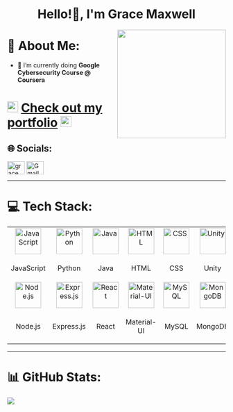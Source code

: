 <div>

<h1 align="center">Hello!👋, I'm Grace Maxwell</h1> <img align='right' src="https://user-images.githubusercontent.com/74038190/212284145-bf2c01a8-c448-4f1a-b911-996024c84606.gif" height="" width="250">
  
</div>

<div>
  
# 💫 About Me:


- 🌱 I’m currently doing **Google Cybersecurity Course @ Coursera**

# <img src="https://raw.githubusercontent.com/Tarikul-Islam-Anik/Animated-Fluent-Emojis/master/Emojis/Hand%20gestures/Backhand%20Index%20Pointing%20Right%20Light%20Skin%20Tone.png" alt="Backhand Index Pointing Right Light Skin Tone" width="25" height="25" /> <a href="https://gracemax926.wixsite.com/grace-portfolio">Check out my portfolio</a> <img src="https://raw.githubusercontent.com/Tarikul-Islam-Anik/Animated-Fluent-Emojis/master/Emojis/Hand%20gestures/Backhand%20Index%20Pointing%20Left%20Light%20Skin%20Tone.png" alt="Backhand Index Pointing Left Light Skin Tone" width="25" height="25" />

## 🌐 Socials:
<p align="left">
  <a href="https://www.linkedin.com/in/gracemaxldn/" target="blank">
    <img align="center" src="https://raw.githubusercontent.com/rahuldkjain/github-profile-readme-generator/master/src/images/icons/Social/linked-in-alt.svg" alt="grace maxwell" height="30" width="40" /></a>
  <a href="mailto:gmw.maxwell@gmail.com" target="blank"> <img align="center" src="https://upload.wikimedia.org/wikipedia/commons/4/4e/Gmail_Icon.png" alt="Gmail" height="30" width="40" /></a>
</p>
  
</div>


***

# 💻 Tech Stack:
<!--[![My Skills](https://skillicons.dev/icons?i=js,cs,py,java,html,css,nodejs,express,react,materialui,mysql,mongodb,unity)](https://skillicons.dev)-->
<table style="border: none; width: 100%; text-align: center;">
    <tr>
        <td>
            <img src="https://skillicons.dev/icons?i=js" alt="JavaScript" width="60" height="60">
        </td>
        <td>
            <img src="https://skillicons.dev/icons?i=py" alt="Python" width="60" height="60">
        </td>
        <td>
            <img src="https://skillicons.dev/icons?i=java" alt="Java" width="60" height="60">
        </td>
        <td>
            <img src="https://skillicons.dev/icons?i=html" alt="HTML" width="60" height="60">
        </td>
        <td>
            <img src="https://skillicons.dev/icons?i=css" alt="CSS" width="60" height="60">
        </td>
        <td>
            <img src="https://skillicons.dev/icons?i=unity" alt="Unity" width="60" height="60">
        </td>
    </tr>
    <tr>
        <td><p>JavaScript</p></td>
        <td><p>Python</p></td>
        <td><p>Java</p></td>
        <td><p>HTML</p></td>
        <td><p>CSS</p></td>
        <td><p>Unity</p></td>
    </tr>
    <tr>
        <td>
            <img src="https://skillicons.dev/icons?i=nodejs" alt="Node.js" width="60" height="60">
        </td>
        <td>
            <img src="https://skillicons.dev/icons?i=express" alt="Express.js" width="60" height="60">
        </td>
        <td>
            <img src="https://skillicons.dev/icons?i=react" alt="React" width="60" height="60">
        </td>
        <td>
            <img src="https://skillicons.dev/icons?i=materialui" alt="Material-UI" width="60" height="60">
        </td>
        <td>
            <img src="https://skillicons.dev/icons?i=mysql" alt="MySQL" width="60" height="60">
        </td>
        <td>
            <img src="https://skillicons.dev/icons?i=mongodb" alt="MongoDB" width="60" height="60">
        </td>
    </tr>
    <tr>
        <td><p>Node.js</p></td>
        <td><p>Express.js</p></td>
        <td><p>React</p></td>
        <td><p>Material-UI</p></td>
        <td><p>MySQL</p></td>
        <td><p>MongoDB</p></td>
    </tr>
</table>

***

# 📊 GitHub Stats:

![](https://github-readme-stats.vercel.app/api/top-langs/?username=gracemaxx&theme=dracula&hide_border=false&include_all_commits=false&count_private=false&layout=compact)
